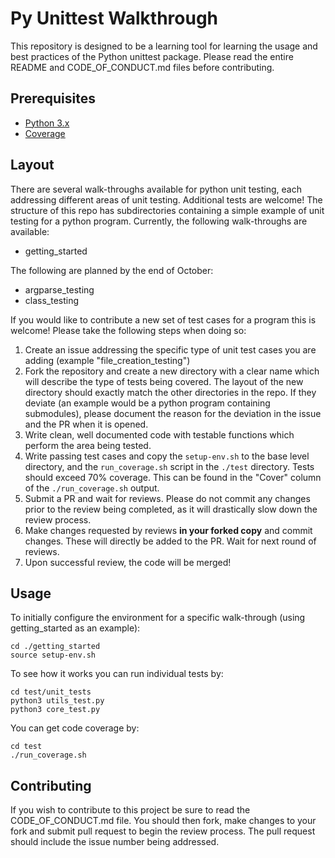 # Py Unittest Walkthrough

This repository is designed to be a learning tool for learning the usage and best practices of the Python unittest package.
Please read the entire README and CODE_OF_CONDUCT.md files before contributing.

## Prerequisites

+ [Python 3.x](https://docs.python.org/3/using/)
+ [Coverage](https://coverage.readthedocs.io/en/coverage-5.3/install.html)

## Layout

There are several walk-throughs available for python unit testing, each addressing different areas of unit testing. Additional tests are welcome!
The structure of this repo has subdirectories containing a simple example of unit testing for a python program. Currently, the following walk-throughs are available:

 - getting_started

The following are planned by the end of October:

 - argparse_testing
 - class_testing

If you would like to contribute a new set of test cases for a program this is welcome! Please take the following steps when doing so:

 1. Create an issue addressing the specific type of unit test cases you are adding (example "file_creation_testing")
 2. Fork the repository and create a new directory with a clear name which will describe the type of tests being covered. The layout of the new directory should exactly match the other directories in the repo. If they deviate (an example would be a python program containing submodules), please document the reason for the deviation in the issue and the PR when it is opened.
 3. Write clean, well documented code with testable functions which perform the area being tested.
 4. Write passing test cases and copy the `setup-env.sh` to the base level directory, and the `run_coverage.sh` script in the `./test` directory. Tests should exceed 70% coverage. This can be found in the "Cover" column of the `./run_coverage.sh` output.
 5. Submit a PR and wait for reviews. Please do not commit any changes prior to the review being completed, as it will drastically slow down the review process.
 6. Make changes requested by reviews **in your forked copy** and commit changes. These will directly be added to the PR. Wait for next round of reviews.
 7. Upon successful review, the code will be merged!

## Usage 

To initially configure the environment for a specific walk-through (using getting_started as an example):

    cd ./getting_started    
    source setup-env.sh

To see how it works you can run individual tests by:

    cd test/unit_tests
    python3 utils_test.py
    python3 core_test.py

You can get code coverage by:

    cd test
    ./run_coverage.sh


## Contributing

If you wish to contribute to this project be sure to read the CODE_OF_CONDUCT.md file. 
You should then fork, make changes to your fork and submit pull request to begin the review process. 
The pull request should include the issue number being addressed.